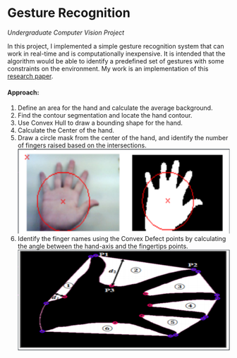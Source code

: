 # Gesture Recognition
*Undergraduate Computer Vision Project* <br>

In this project, I implemented a simple gesture recognition system that can work in
real-time and is computationally inexpensive. It is intended that the
algorithm would be able to identify a predefined set of
gestures with some constraints on the environment. My work is an implementation of this
[research paper](https://ieeexplore.ieee.org/document/1659822).

#### Approach:
1. Define an area for the hand and calculate the average background.
2. Find the contour segmentation and locate the hand contour. 
3. Use Convex Hull to draw a bounding shape for the hand. 
4. Calculate the Center of the hand. 
6. Draw a circle mask from the center of the hand, and identify the number of fingers raised 
based on the intersections.
![circle mask and intersections](assets/circle.png)
7. Identify the finger names using the Convex Defect
points by calculating the angle between the hand-axis and the fingertips points.
![convex defects](assets/convex_defects.png)

